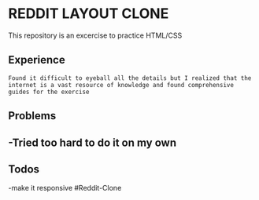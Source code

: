 # REDDIT LAYOUT CLONE
This repository is an excercise to practice HTML/CSS

## Experience
	Found it difficult to eyeball all the details but I realized that the internet is a vast resource of knowledge and found comprehensive guides for the exercise 

## Problems
-Tried too hard to do it on my own
-

## Todos
-make it responsive #Reddit-Clone
